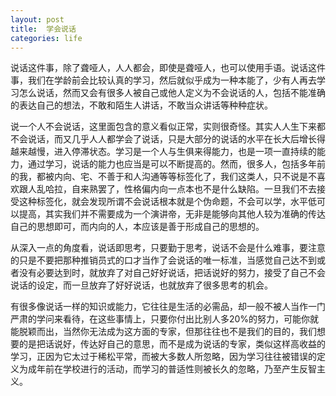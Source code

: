 ```yaml
---
layout: post
title:  学会说话
categories: life
---
```


说话这件事，除了聋哑人，人人都会，即使是聋哑人，也可以使用手语。说话这件事，我们在学龄前会比较认真的学习，然后就似乎成为一种本能了，少有人再去学习怎么说话，然而又会有很多人被自己或他人定义为不会说话的人，包括不能准确的表达自己的想法，不敢和陌生人讲话，不敢当众讲话等种种症状。

说一个人不会说话，这里面包含的意义看似正常，实则很奇怪。其实人人生下来都不会说话，而又几乎人人都学会了说话，只是大部分的说话的水平在长大后增长得越来越慢，进入停滞状态。学习是一个人与生俱来得能力，也是一项一直持续的能力，通过学习，说话的能力也应当是可以不断提高的。然而，很多人，包括多年前的我，都被内向、宅、不善于和人沟通等等标签化了，我们这类人，只不说是不喜欢跟人乱哈拉，自来熟罢了，性格偏内向一点本也不是什么缺陷。一旦我们不去接受这种标签化，就会发现所谓不会说话根本就是个伪命题，不会可以学，水平低可以提高，其实我们并不需要成为一个演讲帝，无非是能够向其他人较为准确的传达自己的思想即可，而内向的人，本应该是善于形成自己的思想的。

从深入一点的角度看，说话即思考，只要勤于思考，说话不会是什么难事，要注意的只是不要把那种推销员式的口才当作了会说话的唯一标准，当感觉自己达不到或者没有必要达到时，就放弃了对自己好好说话，把话说好的努力，接受了自己不会说话的设定，而一旦放弃了好好说话，也就放弃了很多思考的机会。

有很多像说话一样的知识或能力，它往往是生活的必需品，却一般不被人当作一门严肃的学问来看待，在这些事情上，只要你付出比别人多20%的努力，可能你就能脱颖而出，当然你无法成为这方面的专家，但那往往也不是我们的目的，我们想要的是把话说好，传达好自己的意思，而不是成为说话的专家，类似这样高收益的学习，正因为它太过于稀松平常，而被大多数人所忽略，因为学习往往被错误的定义为成年前在学校进行的活动，而学习的普适性则被长久的忽略，乃至产生反智主义。